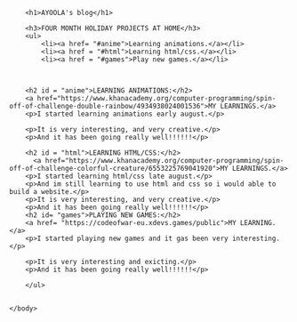 <!DOCTYPE html>
<html>
    <head>
        <meta charset="utf-8">
        <title>Project: Blog</title>
    </head>
    <body>
        
        <h1>AYOOLA's blog</h1>

        <h3>FOUR MONTH HOLIDAY PROJECTS AT HOME</h3>
        <ul>
            <li><a href= "#anime">Learning animations.</a></li>
            <li><a href = "#html">Learning html/css.</a></li>
            <li><a href = "#games">Play new games.</a></li>
             
        
        
        <h2 id = "anime">LEARNING ANIMATIONS:</h2>
        <a href="https://www.khanacademy.org/computer-programming/spin-off-of-challenge-double-rainbow/4934938024001536">MY LEARNINGS.</a>
        <p>I started learning animations early august.</p>
        
        <p>It is very interesting, and very creative.</p>
        <p>And it has been going really well!!!!!!</p>
        
        <h2 id = "html">LEARNING HTML/CSS:</h2>
          <a href="https://www.khanacademy.org/computer-programming/spin-off-of-challenge-colorful-creature/6553225769041920">MY LEARNINGS.</a>
        <p>I started learning html/css late august.</p>
        <p>And im still learning to use html and css so i would able to build a website.</p>
        <p>It is very interesting, and very creative.</p>
        <p>And it has been going really well!!!!!!</p>
        <h2 id= "games">PLAYING NEW GAMES:</h2>
        <a href= "https://codeofwar-eu.xdevs.games/public">MY LEARNING.</a>
        <p>I started playing new games and it gas been very interesting.</p>
        
        <p>It is very interesting and exicting.</p>
        <p>And it has been going really well!!!!!!</p>
        
        </ul>
          
        
    </body>
</html>
       
        
     
